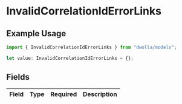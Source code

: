 # InvalidCorrelationIdErrorLinks

## Example Usage

```typescript
import { InvalidCorrelationIdErrorLinks } from "dwolla/models";

let value: InvalidCorrelationIdErrorLinks = {};
```

## Fields

| Field       | Type        | Required    | Description |
| ----------- | ----------- | ----------- | ----------- |